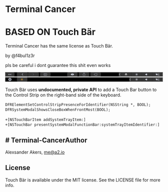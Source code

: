 
# Terminal Cancer
# BASED ON Touch Bär

Terminal Cancer has the same license as Touch Bär.

by @f4bul1z3r

pls be careful i dont guarantee this shit even works



![](screenshot.png)

Touch Bär uses **undocumented, private API** to add a Touch Bar button to the Control Strip on the right-band side of the keyboard.

```objc
DFRElementSetControlStripPresenceForIdentifier(NSString *, BOOL);
DFRSystemModalShowsCloseBoxWhenFrontMost(BOOL);

+[NSTouchBarItem addSystemTrayItem:]
+[NSTouchBar presentSystemModalFunctionBar:systemTrayItemIdentifier:]
```

## # Terminal-CancerAuthor

Alexsander Akers, me@a2.io

## License

Touch Bär is available under the MIT license. See the LICENSE file for more info.


